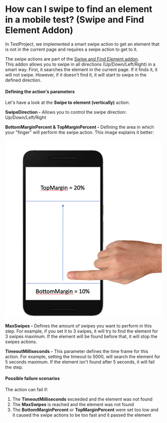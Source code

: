 # How can I swipe to find an element in a mobile test? (Swipe and Find Element Addon)

In TestProject, we implemented a smart swipe action to get an element that is not in the current page and requires a swipe action to get to it.

The swipe actions are part of the [Swipe and Find Element addon](https://addons.testproject.io/swipe-and-find-element).\
This addon allows you to swipe in all directions (Up/Down/Left/Right) in a smart way. First, it searches the element in the current page. If it finds it, it will not swipe. However, if it doesn't find it, it will start to swipe in the defined direction.

#### Defining the action's parameters <a href="#defining-the-actions-parameters" id="defining-the-actions-parameters"></a>

Let's have a look at the **Swipe to element (vertically)** action:

**SwipeDirection -** Allows you to control the swipe direction: Up/Down/Left/Right

**BottomMarginPercent & TopMarginPercent -** Defining the area in which your "finger" will perform the swipe action. This image explains it better:

![](<../../.gitbook/assets/image (482).png>)

**MaxSwipes -** Defines the amount of swipes you want to perform in this step. For example, if you set it to 3 swipes, it will try to find the element for 3 swipes maximum. If the element will be found before that, it will stop the swipes actions.

**TimeoutMilliseconds -** This parameter defines the time frame for this action. For example, setting the timeout to 5000, will search the element for 5 seconds maximum. If the element isn't found after 5 seconds, it will fail the step.

#### Possible failure scenarios <a href="#possible-failure-scenarios" id="possible-failure-scenarios"></a>

The action can fail if:&#x20;

1. The **TimeoutMilliseconds** exceeded and the element was not found
2. The **MaxSwipes** is reached and the element was not found
3. The **BottomMarginPercent** or **TopMarginPercent** were set too low and it caused the swipe actions to be too fast and it passed the element
